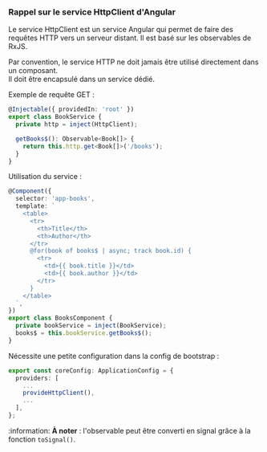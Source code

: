 ### Rappel sur le service HttpClient d'Angular

Le service HttpClient est un service Angular qui permet de faire des 
requêtes HTTP vers un serveur distant. Il est basé sur les observables de RxJS.

Par convention, le service HTTP ne doit jamais être utilisé directement dans un composant.  
Il doit être encapsulé dans un service dédié.

Exemple de requête GET :

```typescript
@Injectable({ providedIn: 'root' })
export class BookService {
  private http = inject(HttpClient);

  getBooks$(): Observable<Book[]> {
    return this.http.get<Book[]>('/books');
  }
}
```

Utilisation du service :

```typescript
@Component({
  selector: 'app-books',
  template: `
    <table>
      <tr>
        <th>Title</th>
        <th>Author</th>
      </tr>
      @for(book of books$ | async; track book.id) {
        <tr>
          <td>{{ book.title }}</td>
          <td>{{ book.author }}</td>
        </tr>
      }
    </table>
  `,
})
export class BooksComponent {
  private bookService = inject(BookService);
  books$ = this.bookService.getBooks$();
}
```

Nécessite une petite configuration dans la config de bootstrap :

```typescript
export const coreConfig: ApplicationConfig = {
  providers: [
    ...
    provideHttpClient(),
    ...
  ],
};
```

:information: **À noter** : l'observable peut être converti en signal grâce à la fonction `toSignal()`.

